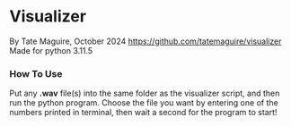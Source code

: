 # Visualizer
By Tate Maguire, October 2024
https://github.com/tatemaguire/visualizer
Made for python 3.11.5

### How To Use
Put any **.wav** file(s) into the same folder as the visualizer script, and then run the python program. Choose the file you want by entering one of the numbers printed in terminal, then wait a second for the program to start!